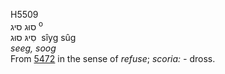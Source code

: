 <body>
  <p>H5509<br>  סוּג    סיג <sup> o</sup><br> סִיגּ  סוּג  ‎  sı̂yg  sûg  <br><i>seeg,</i> <i>soog </i><br>From <a href="h5472.htm">5472</a> in the sense of <i>refuse</i>; <i>scoria: - </i>dross.<br></p>
 </body>
